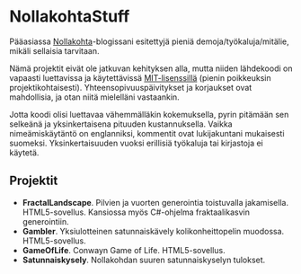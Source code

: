 # NollakohtaStuff
Pääasiassa [Nollakohta](http://www.nollakohta.fi)-blogissani esitettyjä pieniä demoja/työkaluja/mitälie, mikäli sellaisia tarvitaan.

Nämä projektit eivät ole jatkuvan kehityksen alla, mutta niiden lähdekoodi on vapaasti luettavissa ja käytettävissä [MIT-lisenssillä](LICENSE.md) (pienin poikkeuksin projektikohtaisesti). Yhteensopivuuspäivitykset ja korjaukset ovat mahdollisia, ja otan niitä mielelläni vastaankin.

Jotta koodi olisi luettavaa vähemmälläkin kokemuksella, pyrin pitämään sen selkeänä ja yksinkertaisena pituuden kustannuksella. Vaikka nimeämiskäytäntö on englanniksi, kommentit ovat lukijakuntani mukaisesti suomeksi. Yksinkertaisuuden vuoksi erillisiä työkaluja tai kirjastoja ei käytetä.


## Projektit

- **FractalLandscape**. Pilvien ja vuorten generointia toistuvalla jakamisella. HTML5-sovellus. Kansiossa myös C#-ohjelma fraktaalikasvin generointiin.
- **Gambler**. Yksiulotteinen satunnaiskävely kolikonheittopelin muodossa. HTML5-sovellus.
- **GameOfLife**. Conwayn Game of Life. HTML5-sovellus.
- **Satunnaiskysely**. Nollakohdan suuren satunnaiskyselyn tulokset.
